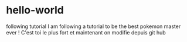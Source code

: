 # hello-world
following tutorial
I am following a tutorial to be the best pokemon master ever !
C'est toi le plus fort
et maintenant on modifie depuis git hub
